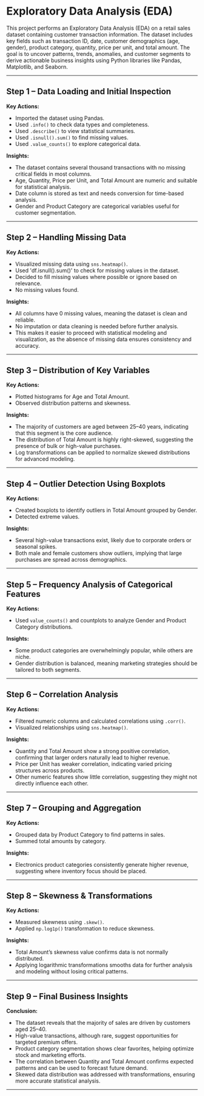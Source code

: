 # **Exploratory Data Analysis (EDA)**

This project performs an Exploratory Data Analysis (EDA) on a retail sales dataset containing customer transaction information. The dataset includes key fields such as transaction ID, date, customer demographics (age, gender), product category, quantity, price per unit, and total amount. The goal is to uncover patterns, trends, anomalies, and customer segments to derive actionable business insights using Python libraries like Pandas, Matplotlib, and Seaborn.

---

## **Step 1 – Data Loading and Initial Inspection**

**Key Actions:**

* Imported the dataset using Pandas.
* Used `.info()` to check data types and completeness.
* Used `.describe()` to view statistical summaries.
* Used `.isnull().sum()` to find missing values.
* Used `.value_counts()` to explore categorical data.

**Insights:**

* The dataset contains several thousand transactions with no missing critical fields in most columns.
* Age, Quantity, Price per Unit, and Total Amount are numeric and suitable for statistical analysis.
* Date column is stored as text and needs conversion for time-based analysis.
* Gender and Product Category are categorical variables useful for customer segmentation.

---

##  **Step 2 – Handling Missing Data**

**Key Actions:**

* Visualized missing data using `sns.heatmap()`.
* Used 'df.isnull().sum()' to check for missing values in the dataset.
* Decided to fill missing values where possible or ignore based on relevance.
* No missing values found.

**Insights:**

* All columns have 0 missing values, meaning the dataset is clean and reliable.
* No imputation or data cleaning is needed before further analysis.
* This makes it easier to proceed with statistical modeling and visualization, as the absence of missing data ensures consistency and accuracy.

---

##  **Step 3 – Distribution of Key Variables**

**Key Actions:**

* Plotted histograms for Age and Total Amount.
* Observed distribution patterns and skewness.

**Insights:**

* The majority of customers are aged between 25–40 years, indicating that this segment is the core audience.
* The distribution of Total Amount is highly right-skewed, suggesting the presence of bulk or high-value purchases.
* Log transformations can be applied to normalize skewed distributions for advanced modeling.

---

##  **Step 4 – Outlier Detection Using Boxplots**

**Key Actions:**

* Created boxplots to identify outliers in Total Amount grouped by Gender.
* Detected extreme values.

**Insights:**

* Several high-value transactions exist, likely due to corporate orders or seasonal spikes.
* Both male and female customers show outliers, implying that large purchases are spread across demographics.

---

##  **Step 5 – Frequency Analysis of Categorical Features**

**Key Actions:**

* Used `value_counts()` and countplots to analyze Gender and Product Category distributions.

**Insights:**

* Some product categories are overwhelmingly popular, while others are niche.
* Gender distribution is balanced, meaning marketing strategies should be tailored to both segments.

---

##  **Step 6 – Correlation Analysis**

**Key Actions:**

* Filtered numeric columns and calculated correlations using `.corr()`.
* Visualized relationships using `sns.heatmap()`.

**Insights:**

* Quantity and Total Amount show a strong positive correlation, confirming that larger orders naturally lead to higher revenue.
* Price per Unit has weaker correlation, indicating varied pricing structures across products.
* Other numeric features show little correlation, suggesting they might not directly influence each other.

---

##  **Step 7 – Grouping and Aggregation**

**Key Actions:**

* Grouped data by Product Category to find patterns in sales.
* Summed total amounts by category.

**Insights:**

* Electronics product categories consistently generate higher revenue, suggesting where inventory focus should be placed.

---

##  **Step 8 – Skewness & Transformations**

**Key Actions:**

* Measured skewness using `.skew()`.
* Applied `np.log1p()` transformation to reduce skewness.

**Insights:**

* Total Amount’s skewness value confirms data is not normally distributed.
* Applying logarithmic transformations smooths data for further analysis and modeling without losing critical patterns.

---

##  **Step 9 – Final Business Insights**

**Conclusion:**
* The dataset reveals that the majority of sales are driven by customers aged 25–40.
* High-value transactions, although rare, suggest opportunities for targeted premium offers.
* Product category segmentation shows clear favorites, helping optimize stock and marketing efforts.
* The correlation between Quantity and Total Amount confirms expected patterns and can be used to forecast future demand.
* Skewed data distribution was addressed with transformations, ensuring more accurate statistical analysis.

---
